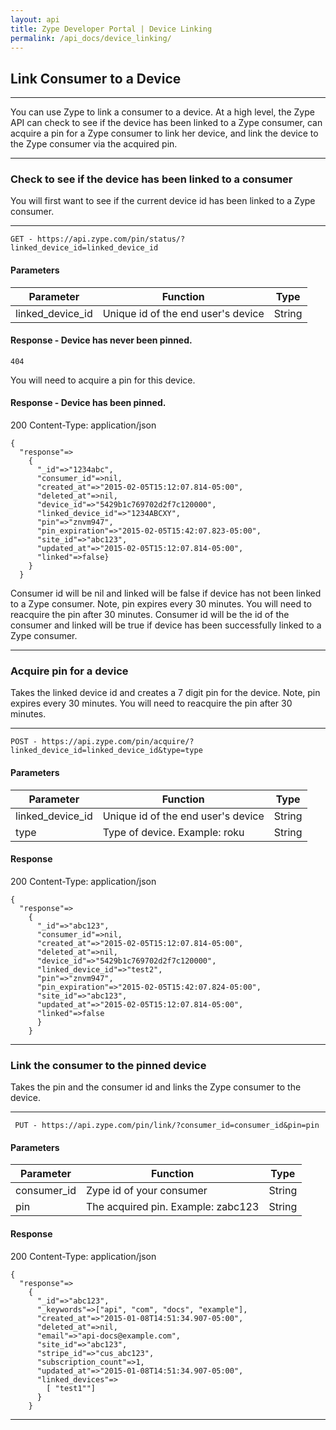 ```yaml
---
layout: api
title: Zype Developer Portal | Device Linking
permalink: /api_docs/device_linking/
---
```


## Link Consumer to a Device

<hr>

You can use Zype to link a consumer to a device. At a high level, the Zype API
can check to see if the device has been linked to a Zype consumer, can acquire a pin for
a Zype consumer to link her device, and link the device to the Zype consumer via the acquired pin.

<hr>

### Check to see if the device has been linked to a consumer

You will first want to see if the current device id has been linked to a Zype consumer.
<hr>
<pre><code>GET - https://api.zype.com/pin/status/?linked_device_id=linked_device_id
</code></pre>

#### Parameters

Parameter | Function | Type
--------- | -------- | ----
linked_device_id      | Unique id of the end user's device | String

#### Response - Device has never been pinned.
<pre><code>404</code></pre>

You will need to acquire a pin for this device.

#### Response - Device has been pinned.

200 Content-Type: application/json
<pre><code>{
  "response"=>
    {
      "_id"=>"1234abc",
      "consumer_id"=>nil,
      "created_at"=>"2015-02-05T15:12:07.814-05:00",
      "deleted_at"=>nil,
      "device_id"=>"5429b1c769702d2f7c120000",
      "linked_device_id"=>"1234ABCXY",
      "pin"=>"znvm947",
      "pin_expiration"=>"2015-02-05T15:42:07.823-05:00",
      "site_id"=>"abc123",
      "updated_at"=>"2015-02-05T15:12:07.814-05:00",
      "linked"=>false}
    }
  }
</code></pre>

Consumer id will be nil and linked will be false if device has not been linked to a Zype consumer.
Note, pin expires every 30 minutes. You will need to reacquire the pin after 30 minutes.
Consumer id will be the id of the consumer and linked will be true if device has been successfully
linked to a Zype consumer.

<hr>

### Acquire pin for a device

Takes the linked device id and creates a 7 digit pin for the device. Note, pin expires
every 30 minutes. You will need to reacquire the pin after 30 minutes.

<hr>

<pre><code>POST - https://api.zype.com/pin/acquire/?linked_device_id=linked_device_id&type=type
</code></pre>

#### Parameters

Parameter | Function | Type
--------- | -------- | ----
linked_device_id      | Unique id of the end user's device | String
type | Type of device. Example: roku | String

#### Response

200 Content-Type: application/json
<pre><code>{
  "response"=>
    {
      "_id"=>"abc123",
      "consumer_id"=>nil,
      "created_at"=>"2015-02-05T15:12:07.814-05:00",
      "deleted_at"=>nil,
      "device_id"=>"5429b1c769702d2f7c120000",
      "linked_device_id"=>"test2",
      "pin"=>"znvm947",
      "pin_expiration"=>"2015-02-05T15:42:07.824-05:00",
      "site_id"=>"abc123",
      "updated_at"=>"2015-02-05T15:12:07.814-05:00",
      "linked"=>false
      }
    }
</code></pre>

<hr>

### Link the consumer to the pinned device

Takes the pin and the consumer id and links the Zype consumer to the device.

<hr>

<pre><code> PUT - https://api.zype.com/pin/link/?consumer_id=consumer_id&pin=pin
</code></pre>

#### Parameters

Parameter | Function | Type
--------- | -------- | ----
consumer_id      | Zype id of your consumer | String
pin | The acquired pin. Example: zabc123 | String

#### Response

200 Content-Type: application/json

<pre><code>{
  "response"=>
    {
      "_id"=>"abc123",
      "_keywords"=>["api", "com", "docs", "example"],
      "created_at"=>"2015-01-08T14:51:34.907-05:00",
      "deleted_at"=>nil,
      "email"=>"api-docs@example.com",
      "site_id"=>"abc123",
      "stripe_id"=>"cus_abc123",
      "subscription_count"=>1,
      "updated_at"=>"2015-01-08T14:51:34.907-05:00",
      "linked_devices"=>
        [ "test1""]
      }
    }
</code></pre>

<hr>
